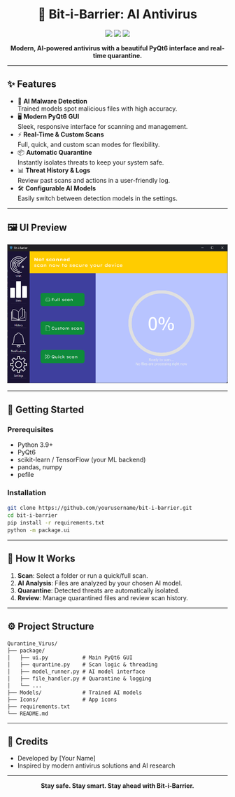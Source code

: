 <h1 align="center">🦠 Bit‑i‑Barrier: AI Antivirus</h1>
<p align="center">
  <img src="https://img.shields.io/badge/Python-3.9%2B-blue?logo=python" />
  <img src="https://img.shields.io/badge/PyQt6-UI-green?logo=qt" />
  <img src="https://img.shields.io/badge/AI-Driven-purple?logo=ai" />
</p>
<p align="center">
  <b>Modern, AI-powered antivirus with a beautiful PyQt6 interface and real-time quarantine.</b>
</p>

---

## ✨ Features

- 🤖 <b>AI Malware Detection</b>  
  Trained models spot malicious files with high accuracy.
- 🖥️ <b>Modern PyQt6 GUI</b>  
  Sleek, responsive interface for scanning and management.
- ⚡ <b>Real-Time & Custom Scans</b>  
  Full, quick, and custom scan modes for flexibility.
- 📦 <b>Automatic Quarantine</b>  
  Instantly isolates threats to keep your system safe.
- 📊 <b>Threat History & Logs</b>  
  Review past scans and actions in a user-friendly log.
- 🛠️ <b>Configurable AI Models</b>  
  Easily switch between detection models in the settings.

---

## 🖼️ UI Preview

<p align="center">
  <img src="docs/screenshot.png" alt="Bit‑i‑Barrier UI" width="600"/>
</p>

---

## 🚀 Getting Started

### Prerequisites

- Python 3.9+
- PyQt6
- scikit-learn / TensorFlow (your ML backend)
- pandas, numpy
- pefile

### Installation

```bash
git clone https://github.com/yourusername/bit-i-barrier.git
cd bit-i-barrier
pip install -r requirements.txt
python -m package.ui
```

---

## 🧠 How It Works

1. **Scan**: Select a folder or run a quick/full scan.
2. **AI Analysis**: Files are analyzed by your chosen AI model.
3. **Quarantine**: Detected threats are automatically isolated.
4. **Review**: Manage quarantined files and review scan history.

---

## ⚙️ Project Structure

```
Qurantine_Virus/
├── package/
│   ├── ui.py           # Main PyQt6 GUI
│   ├── qurantine.py    # Scan logic & threading
│   ├── model_runner.py # AI model interface
│   ├── file_handler.py # Quarantine & logging
│   └── ...
├── Models/             # Trained AI models
├── Icons/              # App icons
├── requirements.txt
└── README.md
```

---

## 🙌 Credits

- Developed by [Your Name]
- Inspired by modern antivirus solutions and AI research

---

<p align="center">
  <b>Stay safe. Stay smart. Stay ahead with Bit‑i‑Barrier.</b>
</p>